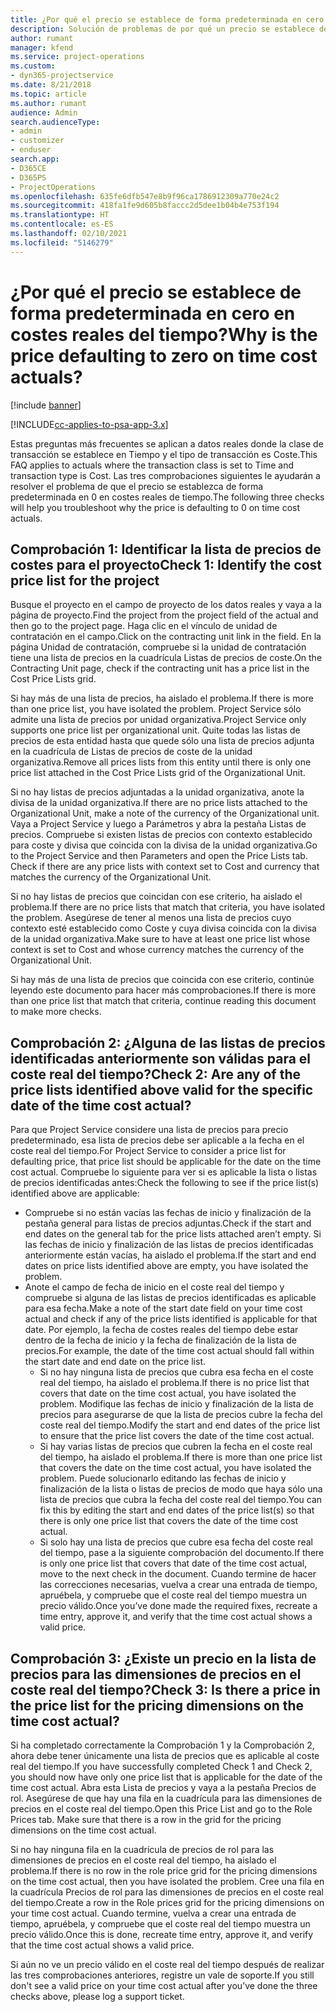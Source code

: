 ```yaml
---
title: ¿Por qué el precio se establece de forma predeterminada en cero en costes reales del tiempo?
description: Solución de problemas de por qué un precio se establece de forma predeterminada en cero en costes reales del tiempo.
author: rumant
manager: kfend
ms.service: project-operations
ms.custom:
- dyn365-projectservice
ms.date: 8/21/2018
ms.topic: article
ms.author: rumant
audience: Admin
search.audienceType:
- admin
- customizer
- enduser
search.app:
- D365CE
- D365PS
- ProjectOperations
ms.openlocfilehash: 635fe6dfb547e8b9f96ca1786912309a770e24c2
ms.sourcegitcommit: 418fa1fe9d605b8faccc2d5dee1b04b4e753f194
ms.translationtype: HT
ms.contentlocale: es-ES
ms.lasthandoff: 02/10/2021
ms.locfileid: "5146279"
---
```

# <a name="why-is-the-price-defaulting-to-zero-on-time-cost-actuals"></a><span data-ttu-id="48714-103">¿Por qué el precio se establece de forma predeterminada en cero en costes reales del tiempo?</span><span class="sxs-lookup"><span data-stu-id="48714-103">Why is the price defaulting to zero on time cost actuals?</span></span>

[!include [banner](../includes/psa-now-project-operations.md)]

[!INCLUDE[cc-applies-to-psa-app-3.x](../includes/cc-applies-to-psa-app-3x.md)]

<span data-ttu-id="48714-104">Estas preguntas más frecuentes se aplican a datos reales donde la clase de transacción se establece en Tiempo y el tipo de transacción es Coste.</span><span class="sxs-lookup"><span data-stu-id="48714-104">This FAQ applies to actuals where the transaction class is set to Time and transaction type is Cost.</span></span> <span data-ttu-id="48714-105">Las tres comprobaciones siguientes le ayudarán a resolver el problema de que el precio se establezca de forma predeterminada en 0 en costes reales de tiempo.</span><span class="sxs-lookup"><span data-stu-id="48714-105">The following three checks will help you troubleshoot why the price is defaulting to 0 on time cost actuals.</span></span>
 
## <a name="check-1-identify-the-cost-price-list-for-the-project"></a><span data-ttu-id="48714-106">Comprobación 1: Identificar la lista de precios de costes para el proyecto</span><span class="sxs-lookup"><span data-stu-id="48714-106">Check 1: Identify the cost price list for the project</span></span>

<span data-ttu-id="48714-107">Busque el proyecto en el campo de proyecto de los datos reales y vaya a la página de proyecto.</span><span class="sxs-lookup"><span data-stu-id="48714-107">Find the project from the project field of the actual and then go to the project page.</span></span> <span data-ttu-id="48714-108">Haga clic en el vínculo de unidad de contratación en el campo.</span><span class="sxs-lookup"><span data-stu-id="48714-108">Click on the contracting unit link in the field.</span></span> <span data-ttu-id="48714-109">En la página Unidad de contratación, compruebe si la unidad de contratación tiene una lista de precios en la cuadrícula Listas de precios de coste.</span><span class="sxs-lookup"><span data-stu-id="48714-109">On the Contracting Unit page, check if the contracting unit has a price list in the Cost Price Lists grid.</span></span>

<span data-ttu-id="48714-110">Si hay más de una lista de precios, ha aislado el problema.</span><span class="sxs-lookup"><span data-stu-id="48714-110">If there is more than one price list, you have isolated the problem.</span></span> <span data-ttu-id="48714-111">Project Service sólo admite una lista de precios por unidad organizativa.</span><span class="sxs-lookup"><span data-stu-id="48714-111">Project Service only supports one price list per organizational unit.</span></span> <span data-ttu-id="48714-112">Quite todas las listas de precios de esta entidad hasta que quede sólo una lista de precios adjunta en la cuadrícula de Listas de precios de coste de la unidad organizativa.</span><span class="sxs-lookup"><span data-stu-id="48714-112">Remove all prices lists from this entity until there is only one price list attached in the Cost Price Lists grid of the Organizational Unit.</span></span>

<span data-ttu-id="48714-113">Si no hay listas de precios adjuntadas a la unidad organizativa, anote la divisa de la unidad organizativa.</span><span class="sxs-lookup"><span data-stu-id="48714-113">If there are no price lists attached to the Organizational Unit, make a note of the currency of the Organizational unit.</span></span> <span data-ttu-id="48714-114">Vaya a Project Service y luego a Parámetros y abra la pestaña Listas de precios. Compruebe si existen listas de precios con contexto establecido para coste y divisa que coincida con la divisa de la unidad organizativa.</span><span class="sxs-lookup"><span data-stu-id="48714-114">Go to the Project Service and then Parameters and open the Price Lists tab. Check if there are any price lists with context set to Cost and currency that matches the currency of the Organizational Unit.</span></span>
 
<span data-ttu-id="48714-115">Si no hay listas de precios que coincidan con ese criterio, ha aislado el problema.</span><span class="sxs-lookup"><span data-stu-id="48714-115">If there are no price lists that match that criteria, you have isolated the problem.</span></span> <span data-ttu-id="48714-116">Asegúrese de tener al menos una lista de precios cuyo contexto esté establecido como Coste y cuya divisa coincida con la divisa de la unidad organizativa.</span><span class="sxs-lookup"><span data-stu-id="48714-116">Make sure to have at least one price list whose context is set to Cost and whose currency matches the currency of the Organizational Unit.</span></span>

<span data-ttu-id="48714-117">Si hay más de una lista de precios que coincida con ese criterio, continúe leyendo este documento para hacer más comprobaciones.</span><span class="sxs-lookup"><span data-stu-id="48714-117">If there is more than one price list that match that criteria, continue reading this document to make more checks.</span></span>

## <a name="check-2-are-any-of-the-price-lists-identified-above-valid-for-the-specific-date-of-the-time-cost-actual"></a><span data-ttu-id="48714-118">Comprobación 2: ¿Alguna de las listas de precios identificadas anteriormente son válidas para el coste real del tiempo?</span><span class="sxs-lookup"><span data-stu-id="48714-118">Check 2: Are any of the price lists identified above valid for the specific date of the time cost actual?</span></span>

<span data-ttu-id="48714-119">Para que Project Service considere una lista de precios para precio predeterminado, esa lista de precios debe ser aplicable a la fecha en el coste real del tiempo.</span><span class="sxs-lookup"><span data-stu-id="48714-119">For Project Service to consider a price list for defaulting price, that price list should be applicable for the date on the time cost actual.</span></span> <span data-ttu-id="48714-120">Compruebe lo siguiente para ver si es aplicable la lista o listas de precios identificadas antes:</span><span class="sxs-lookup"><span data-stu-id="48714-120">Check the following to see if the price list(s) identified above are applicable:</span></span>

- <span data-ttu-id="48714-121">Compruebe si no están vacías las fechas de inicio y finalización de la pestaña general para listas de precios adjuntas.</span><span class="sxs-lookup"><span data-stu-id="48714-121">Check if the start and end dates on the general tab for the price lists attached aren’t empty.</span></span> <span data-ttu-id="48714-122">Si las fechas de inicio y finalización de las listas de precios identificadas anteriormente están vacías, ha aislado el problema.</span><span class="sxs-lookup"><span data-stu-id="48714-122">If the start and end dates on price lists identified above are empty, you have isolated the problem.</span></span> 
- <span data-ttu-id="48714-123">Anote el campo de fecha de inicio en el coste real del tiempo y compruebe si alguna de las listas de precios identificadas es aplicable para esa fecha.</span><span class="sxs-lookup"><span data-stu-id="48714-123">Make a note of the start date field on your time cost actual and check if any of the price lists identified is applicable for that date.</span></span> <span data-ttu-id="48714-124">Por ejemplo, la fecha de costes reales del tiempo debe estar dentro de la fecha de inicio y la fecha de finalización de la lista de precios.</span><span class="sxs-lookup"><span data-stu-id="48714-124">For example, the date of the time cost actual should fall within the start date and end date on the price list.</span></span> 
    - <span data-ttu-id="48714-125">Si no hay ninguna lista de precios que cubra esa fecha en el coste real del tiempo, ha aislado el problema.</span><span class="sxs-lookup"><span data-stu-id="48714-125">If there is no price list that covers that date on the time cost actual, you have isolated the problem.</span></span> <span data-ttu-id="48714-126">Modifique las fechas de inicio y finalización de la lista de precios para asegurarse de que la lista de precios cubre la fecha del coste real del tiempo.</span><span class="sxs-lookup"><span data-stu-id="48714-126">Modify the start and end dates of the price list to ensure that the price list covers the date of the time cost actual.</span></span> 
    - <span data-ttu-id="48714-127">Si hay varias listas de precios que cubren la fecha en el coste real del tiempo, ha aislado el problema.</span><span class="sxs-lookup"><span data-stu-id="48714-127">If there is more than one price list that covers the date on the time cost actual, you have isolated the problem.</span></span> <span data-ttu-id="48714-128">Puede solucionarlo editando las fechas de inicio y finalización de la lista o listas de precios de modo que haya sólo una lista de precios que cubra la fecha del coste real del tiempo.</span><span class="sxs-lookup"><span data-stu-id="48714-128">You can fix this by editing the start and end dates of the price list(s) so that there is only one price list that covers the date of the time cost actual.</span></span> 
    - <span data-ttu-id="48714-129">Si solo hay una lista de precios que cubre esa fecha del coste real del tiempo, pase a la siguiente comprobación del documento.</span><span class="sxs-lookup"><span data-stu-id="48714-129">If there is only one price list that covers that date of the time cost actual, move to the next check in the document.</span></span>
<span data-ttu-id="48714-130">Cuando termine de hacer las correcciones necesarias, vuelva a crear una entrada de tiempo, apruébela, y compruebe que el coste real del tiempo muestra un precio válido.</span><span class="sxs-lookup"><span data-stu-id="48714-130">Once you’ve done made the required fixes, recreate a time entry, approve it, and verify that the time cost actual shows a valid price.</span></span>

## <a name="check-3-is-there-a-price-in-the-price-list-for-the-pricing-dimensions-on-the-time-cost-actual"></a><span data-ttu-id="48714-131">Comprobación 3: ¿Existe un precio en la lista de precios para las dimensiones de precios en el coste real del tiempo?</span><span class="sxs-lookup"><span data-stu-id="48714-131">Check 3: Is there a price in the price list for the pricing dimensions on the time cost actual?</span></span>

<span data-ttu-id="48714-132">Si ha completado correctamente la Comprobación 1 y la Comprobación 2, ahora debe tener únicamente una lista de precios que es aplicable al coste real del tiempo.</span><span class="sxs-lookup"><span data-stu-id="48714-132">If you have successfully completed Check 1 and Check 2, you should now have only one price list that is applicable for the date of the time cost actual.</span></span> <span data-ttu-id="48714-133">Abra esta Lista de precios y vaya a la pestaña Precios de rol. Asegúrese de que hay una fila en la cuadrícula para las dimensiones de precios en el coste real del tiempo.</span><span class="sxs-lookup"><span data-stu-id="48714-133">Open this Price List and go to the Role Prices tab. Make sure that there is a row in the grid for the pricing dimensions on the time cost actual.</span></span>

<span data-ttu-id="48714-134">Si no hay ninguna fila en la cuadrícula de precios de rol para las dimensiones de precios en el coste real del tiempo, ha aislado el problema.</span><span class="sxs-lookup"><span data-stu-id="48714-134">If there is no row in the role price grid for the pricing dimensions on the time cost actual, then you have isolated the problem.</span></span> <span data-ttu-id="48714-135">Cree una fila en la cuadrícula Precios de rol para las dimensiones de precios en el coste real del tiempo.</span><span class="sxs-lookup"><span data-stu-id="48714-135">Create a row in the Role prices grid for the pricing dimensions on your time cost actual.</span></span> <span data-ttu-id="48714-136">Cuando termine, vuelva a crear una entrada de tiempo, apruébela, y compruebe que el coste real del tiempo muestra un precio válido.</span><span class="sxs-lookup"><span data-stu-id="48714-136">Once this is done, recreate time entry, approve it, and verify that the time cost actual shows a valid price.</span></span>
 
<span data-ttu-id="48714-137">Si aún no ve un precio válido en el coste real del tiempo después de realizar las tres comprobaciones anteriores, registre un vale de soporte.</span><span class="sxs-lookup"><span data-stu-id="48714-137">If you still don't see a valid price on your time cost actual after you’ve done the three checks above, please log a support ticket.</span></span>



